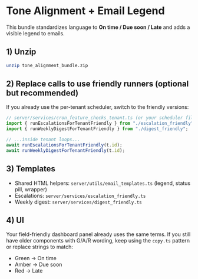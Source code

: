 # Tone Alignment + Email Legend

This bundle standardizes language to **On time / Due soon / Late** and adds a visible legend to emails.

## 1) Unzip
```bash
unzip tone_alignment_bundle.zip
```

## 2) Replace calls to use friendly runners (optional but recommended)
If you already use the per-tenant scheduler, switch to the friendly versions:

```ts
// server/services/cron_feature_checks_tenant.ts (or your scheduler file)
import { runEscalationsForTenantFriendly } from "./escalation_friendly";
import { runWeeklyDigestForTenantFriendly } from "./digest_friendly";

// ...inside tenant loops...
await runEscalationsForTenantFriendly(t.id);
await runWeeklyDigestForTenantFriendly(t.id);
```

## 3) Templates
- Shared HTML helpers: `server/utils/email_templates.ts` (legend, status pill, wrapper)
- Escalations: `server/services/escalation_friendly.ts`
- Weekly digest: `server/services/digest_friendly.ts`

## 4) UI
Your field-friendly dashboard panel already uses the same terms.
If you still have older components with G/A/R wording, keep using the `copy.ts` pattern or replace strings to match:
- Green → On time
- Amber → Due soon
- Red → Late
